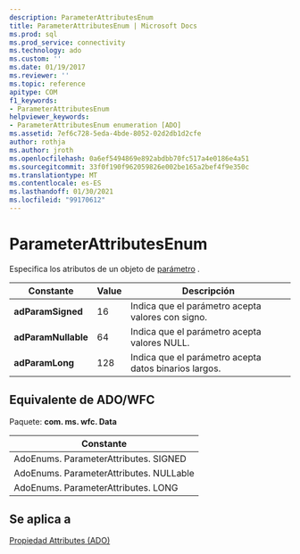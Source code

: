 ```yaml
---
description: ParameterAttributesEnum
title: ParameterAttributesEnum | Microsoft Docs
ms.prod: sql
ms.prod_service: connectivity
ms.technology: ado
ms.custom: ''
ms.date: 01/19/2017
ms.reviewer: ''
ms.topic: reference
apitype: COM
f1_keywords:
- ParameterAttributesEnum
helpviewer_keywords:
- ParameterAttributesEnum enumeration [ADO]
ms.assetid: 7ef6c728-5eda-4bde-8052-02d2db1d2cfe
author: rothja
ms.author: jroth
ms.openlocfilehash: 0a6ef5494869e892abdbb70fc517a4e0186e4a51
ms.sourcegitcommit: 33f0f190f962059826e002be165a2bef4f9e350c
ms.translationtype: MT
ms.contentlocale: es-ES
ms.lasthandoff: 01/30/2021
ms.locfileid: "99170612"
---
```

# <a name="parameterattributesenum"></a>ParameterAttributesEnum
Especifica los atributos de un objeto de [parámetro](./parameter-object.md) .  
  
|Constante|Value|Descripción|  
|--------------|-----------|-----------------|  
|**adParamSigned**|16|Indica que el parámetro acepta valores con signo.|  
|**adParamNullable**|64|Indica que el parámetro acepta valores NULL.|  
|**adParamLong**|128|Indica que el parámetro acepta datos binarios largos.|  
  
## <a name="adowfc-equivalent"></a>Equivalente de ADO/WFC  
 Paquete: **com. ms. wfc. Data**  
  
|Constante|  
|--------------|  
|AdoEnums. ParameterAttributes. SIGNED|  
|AdoEnums. ParameterAttributes. NULLable|  
|AdoEnums. ParameterAttributes. LONG|  
  
## <a name="applies-to"></a>Se aplica a  
 [Propiedad Attributes (ADO)](./attributes-property-ado.md)